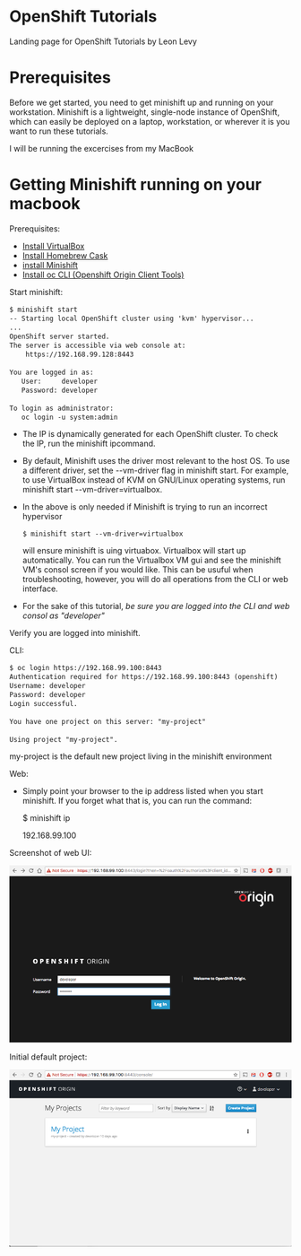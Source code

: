 # OpenShift Tutorials
Landing page for OpenShift Tutorials by Leon Levy

# Prerequisites

Before we get started, you need to get minishift up and running on your workstation. Minishift is a lightweight, single-node instance of OpenShift, which can easily be deployed on a laptop, workstation, or wherever it is you want to run these tutorials.

I will be running the excercises from my MacBook

# Getting Minishift running on your macbook
Prerequisites: 

* [Install VirtualBox](https://www.virtualbox.org/wiki/Downloads)
* [Install Homebrew Cask](https://caskroom.github.io)
* [install Minishift](https://docs.openshift.org/latest/minishift/getting-started/installing.html)
* [Install oc CLI (Openshift Origin Client Tools)](https://github.com/openshift/origin/releases/) 

Start minishift:

    $ minishift start
    -- Starting local OpenShift cluster using 'kvm' hypervisor...
    ...
    OpenShift server started.
    The server is accessible via web console at:
        https://192.168.99.128:8443

    You are logged in as:
       User:     developer
       Password: developer

    To login as administrator:
       oc login -u system:admin
       
* The IP is dynamically generated for each OpenShift cluster. To check the IP, run the minishift ipcommand.
* By default, Minishift uses the driver most relevant to the host OS. To use a different driver, set the --vm-driver flag in minishift start. For example, to use VirtualBox instead of KVM on GNU/Linux operating systems, run minishift start --vm-driver=virtualbox.
* In the above is only needed if Minishift is trying to run an incorrect hypervisor

      $ minishift start --vm-driver=virtualbox
    
    will ensure minishift is uing virtuabox. Virtualbox will start up automatically. You can run the Virtualbox VM gui and see the minishift VM's consol screen if you would like. This can be usuful when troubleshooting, however, you will do all operations from the CLI or web interface.
* For the sake of this tutorial, *be sure you are logged into the CLI and web consol as "developer"*

Verify you are logged into minishift.

CLI:

    $ oc login https://192.168.99.100:8443
    Authentication required for https://192.168.99.100:8443 (openshift)
    Username: developer
    Password: developer
    Login successful.

    You have one project on this server: "my-project"

    Using project "my-project".
    
my-project is the default new project living in the minishift environment

Web: 

* Simply point your browser to the ip address listed when you start minishift. If you forget what that is, you can run the command: 

    $ minishift ip
    
    192.168.99.100
    
 Screenshot of web UI:
 
 ![Login screen](img/openshift_login.png "Openshift Login")
 
 Initial default project:
 
 ![defualt screen](img/openshift_projects_default.png "Defualt project")
 
 
 
 




    
